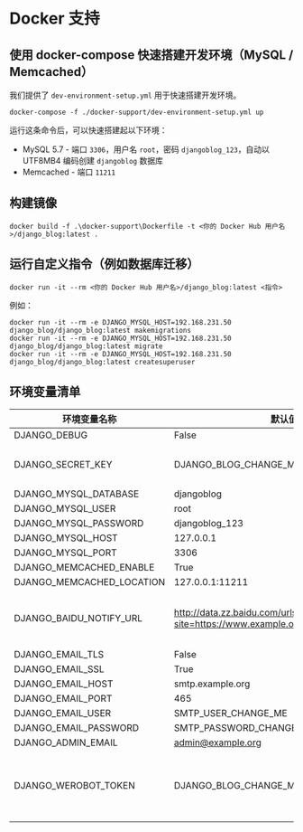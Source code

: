 # Docker 支持

## 使用 docker-compose 快速搭建开发环境（MySQL / Memcached）

我们提供了 `dev-environment-setup.yml` 用于快速搭建开发环境。

```shell script
docker-compose -f ./docker-support/dev-environment-setup.yml up
```

运行这条命令后，可以快速搭建起以下环境：

- MySQL 5.7 - 端口 `3306`，用户名 `root`，密码 `djangoblog_123`，自动以 UTF8MB4 编码创建 `djangoblog` 数据库
- Memcached - 端口 `11211`

## 构建镜像

```shell script
docker build -f .\docker-support\Dockerfile -t <你的 Docker Hub 用户名>/django_blog:latest .
```

## 运行自定义指令（例如数据库迁移）

```shell script
docker run -it --rm <你的 Docker Hub 用户名>/django_blog:latest <指令>
```

例如：

```shell script
docker run -it --rm -e DJANGO_MYSQL_HOST=192.168.231.50 django_blog/django_blog:latest makemigrations
docker run -it --rm -e DJANGO_MYSQL_HOST=192.168.231.50 django_blog/django_blog:latest migrate
docker run -it --rm -e DJANGO_MYSQL_HOST=192.168.231.50 django_blog/django_blog:latest createsuperuser
```

## 环境变量清单

| 环境变量名称              | 默认值                                                                     | 备注                                                                                           |
|---------------------------|----------------------------------------------------------------------------|------------------------------------------------------------------------------------------------|
| DJANGO_DEBUG              | False                                                                      |                                                                                                |
| DJANGO_SECRET_KEY         | DJANGO_BLOG_CHANGE_ME                                                      | 请务必修改，建议[随机生成](https://www.random.org/passwords/?num=5&len=24&format=html&rnd=new) |
| DJANGO_MYSQL_DATABASE     | djangoblog                                                                 |                                                                                                |
| DJANGO_MYSQL_USER         | root                                                                       |                                                                                                |
| DJANGO_MYSQL_PASSWORD     | djangoblog_123                                                             |                                                                                                |
| DJANGO_MYSQL_HOST         | 127.0.0.1                                                                  |                                                                                                |
| DJANGO_MYSQL_PORT         | 3306                                                                       |                                                                                                |
| DJANGO_MEMCACHED_ENABLE   | True                                                                       |                                                                                                |
| DJANGO_MEMCACHED_LOCATION | 127.0.0.1:11211                                                            |                                                                                                |
| DJANGO_BAIDU_NOTIFY_URL   | http://data.zz.baidu.com/urls?site=https://www.example.org&token=CHANGE_ME | 请在[百度站长平台](https://ziyuan.baidu.com/linksubmit/index)获取接口地址                      |
| DJANGO_EMAIL_TLS          | False                                                                      |                                                                                                |
| DJANGO_EMAIL_SSL          | True                                                                       |                                                                                                |
| DJANGO_EMAIL_HOST         | smtp.example.org                                                           |                                                                                                |
| DJANGO_EMAIL_PORT         | 465                                                                        |                                                                                                |
| DJANGO_EMAIL_USER         | SMTP_USER_CHANGE_ME                                                        |                                                                                                |
| DJANGO_EMAIL_PASSWORD     | SMTP_PASSWORD_CHANGE_ME                                                    |                                                                                                |
| DJANGO_ADMIN_EMAIL        | admin@example.org                                                          |                                                                                                |
| DJANGO_WEROBOT_TOKEN      | DJANGO_BLOG_CHANGE_ME                                                      | 请使用自己的微信公众号通信令牌（Token）                                                        |